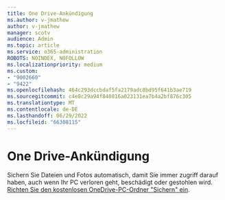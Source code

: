 ```yaml
---
title: One Drive-Ankündigung
ms.author: v-jmathew
author: v-jmathew
manager: scotv
audience: Admin
ms.topic: article
ms.service: o365-administration
ROBOTS: NOINDEX, NOFOLLOW
ms.localizationpriority: medium
ms.custom:
- "9002660"
- "9422"
ms.openlocfilehash: 464c293dccbdaf5fa2179adc8bd95f641b3ae719
ms.sourcegitcommit: c4e8c29a94f840816a023131ea7b4a2bf876c305
ms.translationtype: MT
ms.contentlocale: de-DE
ms.lasthandoff: 06/29/2022
ms.locfileid: "66308115"
---
```

# <a name="one-drive-announcement"></a>One Drive-Ankündigung

Sichern Sie Dateien und Fotos automatisch, damit Sie immer zugriff darauf haben, auch wenn Ihr PC verloren geht, beschädigt oder gestohlen wird. [Richten Sie den kostenlosen OneDrive-PC-Ordner "Sichern" ein](https://www.microsoft.com/microsoft-365/onedrive/pc-cloud-backup).
